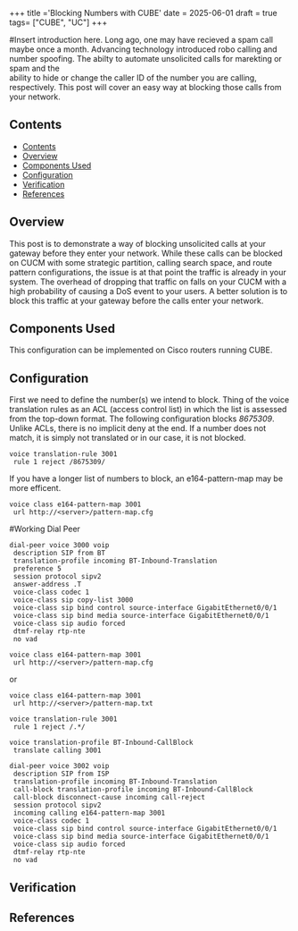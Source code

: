 +++
title ='Blocking Numbers with CUBE'
date = 2025-06-01
draft = true
tags= ["CUBE", "UC"]
+++


#Insert introduction here.
Long ago, one may have recieved a spam call maybe once a month. Advancing technology introduced robo calling and number spoofing. The abilty to automate unsolicited calls for marekting or spam and the  
ability to hide or change the caller ID of the number you are calling, respectively. This post will cover an easy way at blocking those calls from your network.   
<!--more-->  


## Contents
- [Contents](#contents)
- [Overview](#overview)
- [Components Used](#components-used)
- [Configuration](#configuration)
- [Verification](#verification)
- [References](#references)

## Overview
This post is to demonstrate a way of blocking unsolicited calls at your gateway before they enter your network. While these calls can be blocked on CUCM with some strategic partition, calling search space, and route pattern configurations, the issue is at that point the traffic is already in your system. The overhead of dropping that traffic on falls on your CUCM with a high probability of causing a DoS event to your users. A better solution is to block this traffic at your gateway before the calls enter your network.

## Components Used
This configuration can be implemented on Cisco routers running CUBE.

## Configuration
First we need to define the number(s) we intend to block. Thing of the voice translation rules as an ACL (access control list) in which the list is assessed from the top-down format. The following configuration blocks *8675309*. Unlike ACLs, there is no implicit deny at the end. If a number does not match, it is simply not translated or in our case, it is not blocked.
```
voice translation-rule 3001
 rule 1 reject /8675309/
```
If you have a longer list of numbers to block, an e164-pattern-map may be more efficent.
```
voice class e164-pattern-map 3001
 url http://<server>/pattern-map.cfg
```



#Working Dial Peer
```
dial-peer voice 3000 voip
 description SIP from BT
 translation-profile incoming BT-Inbound-Translation
 preference 5
 session protocol sipv2
 answer-address .T
 voice-class codec 1  
 voice-class sip copy-list 3000
 voice-class sip bind control source-interface GigabitEthernet0/0/1
 voice-class sip bind media source-interface GigabitEthernet0/0/1
 voice-class sip audio forced
 dtmf-relay rtp-nte
 no vad
```

```
voice class e164-pattern-map 3001
 url http://<server>/pattern-map.cfg
```
or

```  
voice class e164-pattern-map 3001
 url http://<server>/pattern-map.txt
```

```
voice translation-rule 3001
 rule 1 reject /.*/

voice translation-profile BT-Inbound-CallBlock
 translate calling 3001

dial-peer voice 3002 voip
 description SIP from ISP
 translation-profile incoming BT-Inbound-Translation
 call-block translation-profile incoming BT-Inbound-CallBlock
 call-block disconnect-cause incoming call-reject
 session protocol sipv2
 incoming calling e164-pattern-map 3001
 voice-class codec 1  
 voice-class sip bind control source-interface GigabitEthernet0/0/1
 voice-class sip bind media source-interface GigabitEthernet0/0/1
 voice-class sip audio forced
 dtmf-relay rtp-nte
 no vad
```

## Verification
## References


